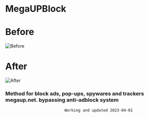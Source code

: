 # MegaUPBlock
<h1> Before </h1>

![Before](https://user-images.githubusercontent.com/121989483/210679782-4f63801f-c587-4458-a5db-9a88374648aa.jpg)

<h1> After </h1>

![After](https://user-images.githubusercontent.com/121989483/210679786-6a8cab1e-8042-4bb5-918b-f9ee264b1096.jpg)

<h3>Method for block ads, pop-ups, spywares and trackers megaup.net. bypassing anti-adblock system</h3>
  
                              Working and updated 2023-04-01
